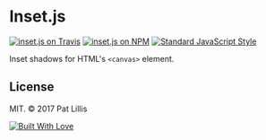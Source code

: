 # Inset.js

[![inset.js on Travis](https://img.shields.io/travis/callmecavs/inset.js.svg?style=flat-square)](https://travis-ci.org/callmecavs/inset.js) [![inset.js on NPM](https://img.shields.io/npm/v/inset.js.svg?style=flat-square)](https://www.npmjs.com/package/inset.js) [![Standard JavaScript Style](https://img.shields.io/badge/code_style-standard-brightgreen.svg?style=flat-square)](http://standardjs.com/)

Inset shadows for HTML's `<canvas>` element.

## License

MIT. © 2017 Pat Lillis

[![Built With Love](http://forthebadge.com/images/badges/built-with-love.svg)](http://forthebadge.com)
